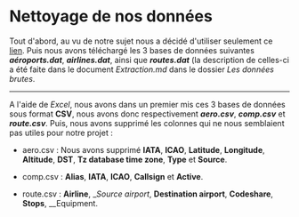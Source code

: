 # Nettoyage de nos données

Tout d'abord, au vu de notre sujet nous a décidé d'utiliser seulement ce [lien](https://openflights.org/data.html). Puis nous avons téléchargé les 3 bases de données suivantes ***aéroports.dat***, ***airlines.dat***, ainsi que ***routes.dat*** (la description de celles-ci a été faite dans le document _Extraction.md_ dans le dossier _Les données brutes_. 

---

A l'aide de _Excel_, nous avons dans un premier mis ces 3 bases de données sous format __CSV__, nous avons donc respectivement ***aero.csv***, ***comp.csv*** et ***route.csv***. Puis, nous avons supprimé les colonnes qui ne nous semblaient pas utiles pour notre projet :

* aero.csv : Nous avons supprimé __IATA__, __ICAO__, __Latitude__, __Longitude__, __Altitude__, __DST__, __Tz database time zone__, __Type__ et __Source__. 

* comp.csv : __Alias__, __IATA__, __ICAO__, __Callsign__ et __Active__.
* route.csv : __Airline__, __Source airport_, __Destination airport__, __Codeshare__, __Stops__, __Equipment.

